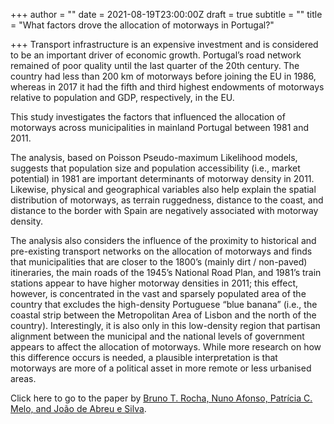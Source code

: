 +++
author = ""
date = 2021-08-19T23:00:00Z
draft = true
subtitle = ""
title = "What factors drove the allocation of motorways in Portugal?"

+++
Transport infrastructure is an expensive investment and is considered to be an important driver of economic growth. Portugal’s road network remained of poor quality until the last quarter of the 20th century. The country had less than 200 km of motorways before joining the EU in 1986, whereas in 2017 it had the fifth and third highest endowments of motorways relative to population and GDP, respectively, in the EU.

This study investigates the factors that influenced the allocation of motorways across municipalities in mainland Portugal between 1981 and 2011.

The analysis, based on Poisson Pseudo-maximum Likelihood models, suggests that population size and population accessibility (i.e., market potential) in 1981 are important determinants of motorway density in 2011. Likewise, physical and geographical variables also help explain the spatial distribution of motorways, as terrain ruggedness, distance to the coast, and distance to the border with Spain are negatively associated with motorway density.

The analysis also considers the influence of the proximity to historical and pre-existing transport networks on the allocation of motorways and finds that municipalities that are closer to the 1800’s (mainly dirt / non-paved) itineraries, the main roads of the 1945’s National Road Plan, and 1981’s train stations appear to have higher motorway densities in 2011; this effect, however, is concentrated in the vast and sparsely populated area of the country that excludes the high-density Portuguese “blue banana” (i.e., the coastal strip between the Metropolitan Area of Lisbon and the north of the country). Interestingly, it is also only in this low-density region that partisan alignment between the municipal and the national levels of government appears to affect the allocation of motorways. While more research on how this difference occurs is needed, a plausible interpretation is that motorways are more of a political asset in more remote or less urbanised areas.

Click here to go to the paper by [Bruno T. Rocha, Nuno Afonso, Patrícia C. Melo, and João de Abreu e Silva](https://www.repository.utl.pt/handle/10400.5/21671).